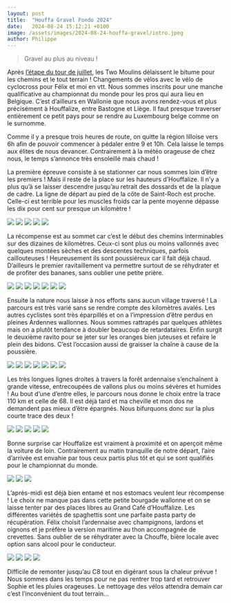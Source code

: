 ```yaml
---
layout: post
title:  "Houffa Gravel Fondo 2024"
date:   2024-08-24 15:12:21 +0100
image: /assets/images/2024-08-24-houffa-gravel/intro.jpeg
author: Philippe
---
```


> Gravel au plus au niveau !

Après [l’étape du tour de juillet](https://twomoulins.fr/etape-tour-nice), les Two Moulins délaissent le bitume pour les chemins et le tout terrain ! Changements de vélos avec le vélo de cyclocross pour Félix et moi en vtt. Nous sommes inscrits pour une manche qualificative au championnat du monde pour les pros qui aura lieu en Belgique. C’est d’ailleurs en Wallonie que nous avons rendez-vous et plus précisément à Houffalize, entre Bastogne et Liège. Il faut presque traverser entièrement ce petit pays pour se rendre au Luxembourg belge comme on le surnomme.

Comme il y a presque trois heures de route, on quitte la région  lilloise vers 6h afin de pouvoir commencer à pédaler entre 9 et 10h. Cela laisse le temps aux élites de nous devancer. Contrairement à la météo orageuse de chez nous, le temps s’annonce très ensoleillé mais chaud !

La première épreuve consiste à se stationner car nous sommes loin d’être les premiers ! Mais il reste de la place sur les hauteurs d’Houffalize. Il n’y a plus qu’à se laisser descendre jusqu’au retrait des dossards et de la plaque de cadre. La ligne de départ au pied de la côte de Saint-Roch est proche. Celle-ci est terrible pour les muscles froids car la pente moyenne dépasse les dix pour cent sur presque un kilomètre !

<div class="gallery-box">
  <div class="gallery">
    <img src="/assets/images/2024-08-24-houffa-gravel/départ1.jpeg">
    <img src="/assets/images/2024-08-24-houffa-gravel/départ2.jpeg">
    <img src="/assets/images/2024-08-24-houffa-gravel/départ3.jpeg">
    <img src="/assets/images/2024-08-24-houffa-gravel/départ4.jpeg">
    <img src="/assets/images/2024-08-24-houffa-gravel/départ5.jpeg">
  </div>
</div>

La récompense est au sommet car c’est le début des chemins interminables sur des dizaines de kilomètres. Ceux-ci sont plus ou moins vallonnés avec quelques montées sèches et des descentes techniques, parfois caillouteuses ! Heureusement ils sont poussiéreux car il fait déjà chaud. D’ailleurs le premier ravitaillement va permettre surtout de se réhydrater et de profiter des bananes, sans oublier une petite prière. 

<div class="gallery-box">
  <div class="gallery">
    <img src="/assets/images/2024-08-24-houffa-gravel/ravito1.jpeg">
    <img src="/assets/images/2024-08-24-houffa-gravel/ravito2.jpeg">
    <img src="/assets/images/2024-08-24-houffa-gravel/ravito3.jpeg">
    <img src="/assets/images/2024-08-24-houffa-gravel/ravito4.jpeg">
    <img src="/assets/images/2024-08-24-houffa-gravel/ravito5.jpeg">
    <img src="/assets/images/2024-08-24-houffa-gravel/ravito6.jpeg">
    <img src="/assets/images/2024-08-24-houffa-gravel/ravito7.jpeg">
  </div>
</div>

Ensuite la nature nous laisse à nos efforts sans aucun village traversé ! La parcours est très varié sans se rendre compte des kilomètres avalés. Les autres cyclistes sont très éparpillés et on a l’impression d’être perdus en pleines Ardennes wallonnes. Nous sommes rattrapés par quelques athlètes mais on a plutôt tendance à doubler beaucoup de retardataires. Enfin surgit le deuxième ravito pour se jeter sur les oranges bien juteuses et refaire le plein des bidons. C’est l’occasion aussi de graisser la chaîne à cause de la poussière.


<div class="gallery-box">
  <div class="gallery">
    <img src="/assets/images/2024-08-24-houffa-gravel/chaine1.jpeg">
    <img src="/assets/images/2024-08-24-houffa-gravel/chaine2.jpeg">
    <img src="/assets/images/2024-08-24-houffa-gravel/chaine3.jpeg">
    <img src="/assets/images/2024-08-24-houffa-gravel/chaine4.jpeg">
    <img src="/assets/images/2024-08-24-houffa-gravel/chaine5.jpeg">
    <img src="/assets/images/2024-08-24-houffa-gravel/chaine6.jpeg">
    <img src="/assets/images/2024-08-24-houffa-gravel/chaine7.jpeg">
  </div>
</div>

Les très longues lignes droites à travers la forêt ardennaise s’enchaînent à grande vitesse, entrecoupées  de vallons plus ou moins sévères et humides ! Au bout d’une d’entre elles, le parcours nous donne le choix entre la trace 110 km et celle de 68. Il est déjà tard et ma cheville et mon dos ne demandent pas mieux d’être épargnés. Nous bifurquons donc sur la plus courte trace des deux !

<div class="gallery-box">
  <div class="gallery">
	    <img src="/assets/images/2024-08-24-houffa-gravel/fin1.jpeg">
	    <img src="/assets/images/2024-08-24-houffa-gravel/fin3.jpeg">
	    <img src="/assets/images/2024-08-24-houffa-gravel/fin2.jpeg">
	    <img src="/assets/images/2024-08-24-houffa-gravel/fin4.jpeg">
	    <img src="/assets/images/2024-08-24-houffa-gravel/fin5.jpeg">
	</div>
</div>

Bonne surprise car Houffalize est vraiment à proximité et on aperçoit même la voiture de loin. Contrairement au matin tranquille de notre départ, l’aire d’arrivée est envahie par tous ceux partis plus tôt et qui se sont qualifiés pour le championnat du monde. 


<div class="gallery-box">
  <div class="gallery">
    <img src="/assets/images/2024-08-24-houffa-gravel/arrivée1.jpeg">
    <img src="/assets/images/2024-08-24-houffa-gravel/arrivée2.jpeg">
    <img src="/assets/images/2024-08-24-houffa-gravel/arrivée3.jpeg">
  </div>
</div>

L’après-midi est déjà bien entamé et nos estomacs veulent leur récompense ! Le choix ne manque pas dans cette petite bourgade wallonne et on se laisse tenter par des places libres au Grand Café d’Houffalize. Les différentes variétés de spaghettis sont une parfaite pasta party de récupération. Félix choisit l’ardennaise avec champignons, lardons et oignons et je préfère la version maritime au thon accompagnée de crevettes. Sans oublier de se réhydrater avec la Chouffe, bière locale avec option sans alcool pour le conducteur. 

<div class="gallery-box">
  <div class="gallery">
    <img src="/assets/images/2024-08-24-houffa-gravel/repas1.jpeg">
    <img src="/assets/images/2024-08-24-houffa-gravel/repas2.jpeg">
    <img src="/assets/images/2024-08-24-houffa-gravel/repas3.jpeg">
    <img src="/assets/images/2024-08-24-houffa-gravel/repas4.jpeg">
  </div>
</div>

Difficile de remonter jusqu’au C8 tout en digérant sous la chaleur prévue ! Nous sommes dans les temps pour ne pas rentrer trop tard et retrouver Sophie et les pluies orageuses. Le nettoyage des vélos attendra demain car c’est l’inconvénient du tout terrain... 

<center><div class="strava-embed-placeholder" data-embed-type="activity" data-embed-id="12231436736" data-style="standard"></div><script src="https://strava-embeds.com/embed.js"></script></center>